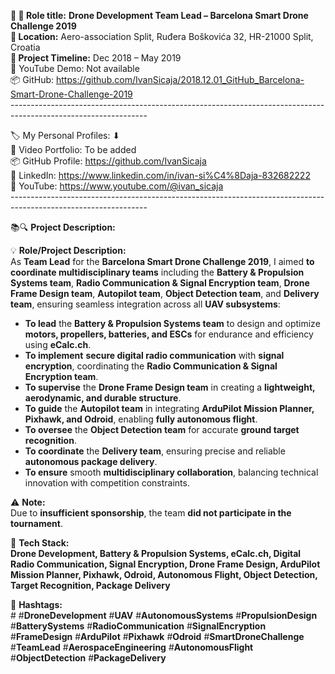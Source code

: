 **🧾 🎯 Role title:** **Drone Development Team Lead – Barcelona Smart Drone Challenge 2019  
📍 Location:** Aero-association Split, Ruđera Boškovića 32, HR-21000 Split, Croatia  
**📅 Project Timeline:** Dec 2018 – May 2019  
🎥 YouTube Demo: Not available  
📦 GitHub: <https://github.com/IvanSicaja/2018.12.01_GitHub_Barcelona-Smart-Drone-Challenge-2019>  
\----------------------------------------------------------------------------------------------------------------

🏷️ My Personal Profiles: ⬇︎  
🎥 Video Portfolio: To be added  
📦 GitHub Profile: <https://github.com/IvanSicaja>  
🔗 LinkedIn: <https://www.linkedin.com/in/ivan-si%C4%8Daja-832682222>  
🎥 YouTube: <https://www.youtube.com/@ivan_sicaja>  
\----------------------------------------------------------------------------------------------------------------

📚🔍 **Project Description:**

💡 **Role/Project Description:**  
As **Team Lead** for the **Barcelona Smart Drone Challenge 2019**, I aimed **to coordinate multidisciplinary teams** including the **Battery & Propulsion Systems team**, **Radio Communication & Signal Encryption team**, **Drone Frame Design team**, **Autopilot team**, **Object Detection team**, and **Delivery team**, ensuring seamless integration across all **UAV subsystems**:

- **To lead** the **Battery & Propulsion Systems team** to design and optimize **motors, propellers, batteries, and ESCs** for endurance and efficiency using **eCalc.ch**.
- **To implement** **secure digital radio communication** with **signal encryption**, coordinating the **Radio Communication & Signal Encryption team**.
- **To supervise** the **Drone Frame Design team** in creating a **lightweight, aerodynamic, and durable structure**.
- **To guide** the **Autopilot team** in integrating **ArduPilot Mission Planner, Pixhawk, and Odroid**, enabling **fully autonomous flight**.
- **To oversee** the **Object Detection team** for accurate **ground target recognition**.
- **To coordinate** the **Delivery team**, ensuring precise and reliable **autonomous package delivery**.
- **To ensure** smooth **multidisciplinary collaboration**, balancing technical innovation with competition constraints.

⚠️ **Note:**  
Due to **insufficient sponsorship**, the team **did not participate in the tournament**.

🔧 **Tech Stack:**  
**Drone Development, Battery & Propulsion Systems, eCalc.ch, Digital Radio Communication, Signal Encryption, Drone Frame Design, ArduPilot Mission Planner, Pixhawk, Odroid, Autonomous Flight, Object Detection, Target Recognition, Package Delivery**

📣 **Hashtags:**  
\# #**DroneDevelopment** #**UAV** #**AutonomousSystems** #**PropulsionDesign** #**BatterySystems** #**RadioCommunication** #**SignalEncryption** #**FrameDesign** #**ArduPilot** #**Pixhawk** #**Odroid** #**SmartDroneChallenge** #**TeamLead** #**AerospaceEngineering** #**AutonomousFlight** #**ObjectDetection** #**PackageDelivery**
